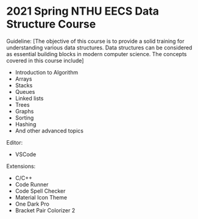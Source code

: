 # 2021 Spring NTHU EECS Data Structure Course

Guideline:
[The objective of this course is to provide a solid training for understanding various data structures. Data structures can be considered as essential building blocks in modern computer science. The concepts covered in this course include]

- Introduction to Algorithm
- Arrays
- Stacks
- Queues
- Linked lists
- Trees
- Graphs
- Sorting
- Hashing
- And other advanced topics

Editor:
- VSCode

Extensions:
- C/C++
- Code Runner
- Code Spell Checker
- Material Icon Theme
- One Dark Pro
- Bracket Pair Colorizer 2

